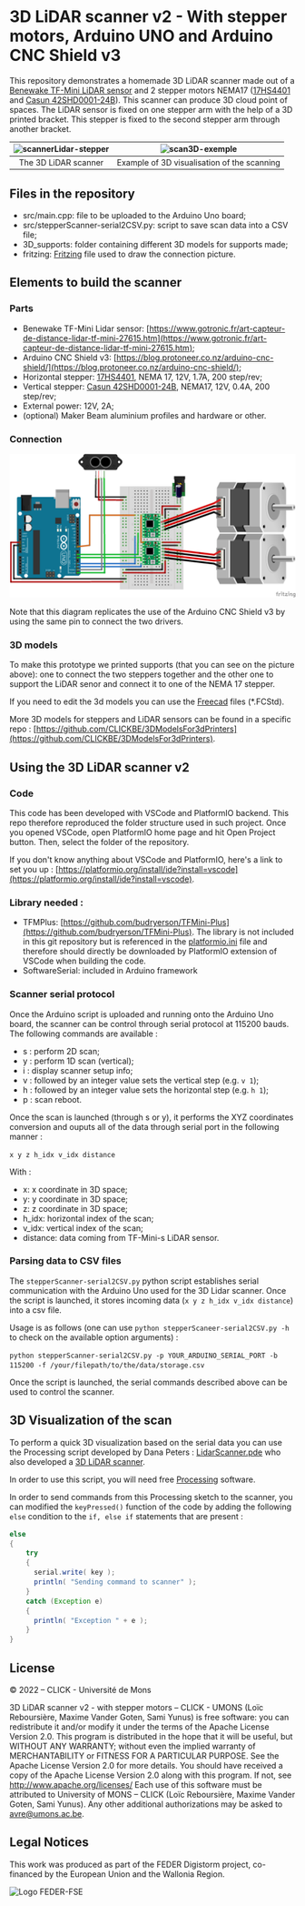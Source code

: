 # 3D LiDAR scanner v2 - With stepper motors, Arduino UNO and Arduino CNC Shield v3

This repository demonstrates a homemade 3D LiDAR scanner made out of a [Benewake TF-Mini LiDAR sensor](https://www.gotronic.fr/art-capteur-de-distance-lidar-tf-mini-27615.htm) and 2 stepper motors NEMA17 ([17HS4401](https://boutique.semageek.com/fr/1443-moteur-pas-a-pas-17hs4401-12v-nema17-200-pasrev-17a-3005762453528.html) and [Casun 42SHD0001-24B](http://www.all-electronics-online.com/china-828911685/42shd0001-24b-high-torque-12v-dc-nema-17-stepper-motor-for-3d-printer.html)). This scanner can produce 3D cloud point of spaces.
The LiDAR sensor is fixed on one stepper arm with the help of a 3D printed bracket. This stepper is fixed to the second stepper arm through another bracket. 


|<img height="300" src="https://github.com/CLICKBE/MWE-scanner_stepper/assets/2494294/8350b0a7-daef-4660-8843-7ecf97d9d9a3" alt="scannerLidar-stepper"> | <img height="300" src="https://github.com/CLICKBE/MWE-scanner_stepper/assets/2494294/b51f2bb5-2d3f-4970-921e-cd1419681865" alt="scan3D-exemple">|
| :---: | :---: |
| The 3D LiDAR scanner| Example of 3D visualisation of the scanning |

## Files in the repository
- src/main.cpp: file to be uploaded to the Arduino Uno board;
- src/stepperScanner-serial2CSV.py: script to save scan data into a CSV file;
- 3D_supports: folder containing different 3D models for supports made; 
- fritzing: [Fritzing](https://fritzing.org/) file used to draw the connection picture.


## Elements to build the scanner

### Parts
- Benewake TF-Mini Lidar sensor: [https://www.gotronic.fr/art-capteur-de-distance-lidar-tf-mini-27615.htm](https://www.gotronic.fr/art-capteur-de-distance-lidar-tf-mini-27615.htm); 
- Arduino CNC Shield v3: [https://blog.protoneer.co.nz/arduino-cnc-shield/](https://blog.protoneer.co.nz/arduino-cnc-shield/);
- Horizontal stepper: [17HS4401](https://boutique.semageek.com/fr/1443-moteur-pas-a-pas-17hs4401-12v-nema17-200-pasrev-17a-3005762453528.html), NEMA 17, 12V, 1.7A, 200 step/rev;
- Vertical stepper: [Casun 42SHD0001-24B](http://www.all-electronics-online.com/china-828911685/42shd0001-24b-high-torque-12v-dc-nema-17-stepper-motor-for-3d-printer.html), NEMA17, 12V, 0.4A, 200 step/rev;
- External power: 12V, 2A;
- (optional) Maker Beam aluminium profiles and hardware or other.

### Connection

![3DLidarScanner with stepper connections](https://github.com/CLICKBE/3DLidarScanner-v2/blob/main/fritzing/3DLidarScanner-v2-connections.png?raw=true)

Note that this diagram replicates the use of the Arduino CNC Shield v3 by using the same pin to connect the two drivers.

### 3D models
To make this prototype we printed supports (that you can see on the picture above): one to connect the two steppers together and the other one to support the LiDAR senor and connect it to one of the NEMA 17 stepper.

If you need to edit the 3d models you can use the [Freecad](https://www.freecad.org/) files (*.FCStd).

More 3D models for steppers and LiDAR sensors can be found in a specific repo : [https://github.com/CLICKBE/3DModelsFor3dPrinters](https://github.com/CLICKBE/3DModelsFor3dPrinters).


## Using the 3D LiDAR scanner v2

### Code

This code has been developed with VSCode and PlatformIO backend. This repo therefore reproduced the folder structure used in such project. Once you opened VSCode, open PlatformIO home page and hit Open Project button. Then, select the folder of the repository.

If you don't know anything about VSCode and PlatformIO, here's a link to set you up : [https://platformio.org/install/ide?install=vscode](https://platformio.org/install/ide?install=vscode).

### Library needed : 
- TFMPlus: [https://github.com/budryerson/TFMini-Plus](https://github.com/budryerson/TFMini-Plus). The library is not included in this git repository but is referenced in the [platformio.ini](https://github.com/CLICKBE/3DLidarScanner-v2/blob/main/platformio.ini) file and therefore should directly be downloaded by PlatformIO extension of VSCode when building the code.
- SoftwareSerial: included in Arduino framework

### Scanner serial protocol
Once the Arduino script is uploaded and running onto the Arduino Uno board, the scanner can be control through serial protocol at 115200 bauds. The following commands are available : 

- s : perform 2D scan;
- y : perform 1D scan (vertical);
- i : display scanner setup info;
- v : followed by an integer value sets the vertical step (e.g. `v 1`);
- h : followed by an integer value sets the horizontal step (e.g. `h 1`);
- p : scan reboot.
   
Once the scan is launched (through s or y), it performs the XYZ coordinates conversion and ouputs all of the data through serial port in the following manner : 

`x y z h_idx v_idx distance`

With : 
- x: x coordinate in 3D space;
- y: y coordinate in 3D space;
- z: z coordinate in 3D space;
- h_idx: horizontal index of the scan;
- v_idx: vertical index of the scan;
- distance: data coming from TF-Mini-s LiDAR sensor.


### Parsing data to CSV files
The `stepperScanner-serial2CSV.py` python script establishes serial communication with the Arduino Uno used for the 3D Lidar scanner. Once the script is launched, it stores incoming data (`x y z h_idx v_idx distance`) into a csv file.

Usage is as follows (one can use `python stepperScaneer-serial2CSV.py -h` to check on the available option arguments) : 

`python stepperScanner-serial2CSV.py -p YOUR_ARDUINO_SERIAL_PORT -b 115200 -f /your/filepath/to/the/data/storage.csv`

Once the script is launched, the serial commands described above can be used to control the scanner.

## 3D Visualization of the scan

To perform a quick 3D visualization based on the serial data you can use the Processing script developed by Dana Peters : [LidarScanner.pde](https://drive.google.com/file/d/1D5wfzA8i0Pzh4qe-1skmpnqmhrvaq9d3/view?usp=drive_web) who also developed a [3D LiDAR scanner](https://www.qcontinuum.org/lidar-scanner).

In order to use this script, you will need free [Processing](https://processing.org/) software.

In order to send commands from this Processing sketch to the scanner, you can modified the `keyPressed()` function of the code by adding the following `else` condition to the `if, else if` statements that are present :  
```java
else 
{
    try 
    {
      serial.write( key );
      println( "Sending command to scanner" );
    }
    catch (Exception e)
    {
      println( "Exception " + e );
    }
}
```

## License
 © 2022 – CLICK - Université de Mons

3D LiDAR scanner v2 - with stepper motors – CLICK - UMONS (Loïc Reboursière, Maxime Vander Goten, Sami Yunus) is free software: you can redistribute it and/or modify it under the terms of the Apache License Version 2.0. This program is distributed in the hope that it will be useful, but WITHOUT ANY WARRANTY; without even the implied warranty of MERCHANTABILITY or FITNESS FOR A PARTICULAR PURPOSE.  See the Apache License Version 2.0 for more details.
You should have received a copy of the Apache License Version 2.0 along with this program.  If not, see http://www.apache.org/licenses/
Each use of this software must be attributed to University of MONS – CLICK (Loïc Reboursière, Maxime Vander Goten, Sami Yunus).
Any other additional authorizations may be asked to avre@umons.ac.be.

## Legal Notices
This work was produced as part of the FEDER Digistorm project, co-financed by the European Union and the Wallonia Region.

![Logo FEDER-FSE](https://www.enmieux.be/sites/default/files/assets/media-files/signatures/vignette_FEDER%2Bwallonie.png)
